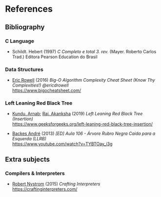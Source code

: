 References
==========

## Bibliography ##

### C Language ###
* Schildt. Hebert (1997) _C Completo e total 3. rev._ (Mayer. Roberto Carlos Trad.) Editora Pearson Education do Brasil

### Data Structures ###

* [Eric Rowell](https://twitter.com/ericdrowell) (2016) _Big-O Algorithm Complexity Cheat Sheet (Know Thy Complexities!) @ericdrowell_<br/><https://www.bigocheatsheet.com/>

### Left Leaning Red Black Tree  ###

* [Kundu. Arnab](https://auth.geeksforgeeks.org/user/andrew1234); [Rai. Akanksha](https://auth.geeksforgeeks.org/user/Akanksha_Rai) (2019) _Left Leaning Red Black Tree (Insertion)_<br/><https://www.geeksforgeeks.org/left-leaning-red-black-tree-insertion/>

* [Backes André](https://programacaodescomplicada.wordpress.com/) (2013) _[ED] Aula 106 - Árvore Rubro Negra Caída para a Esquerda (LLRB)_<br/><https://www.youtube.com/watch?v=TYBTOay_i3g>

## Extra subjects ##

### Compilers & Interpreters ###

* [Robert Nystrom](http://journal.stuffwithstuff.com/) (2015) _Crafting Interpreters_<br/><https://craftinginterpreters.com/>
